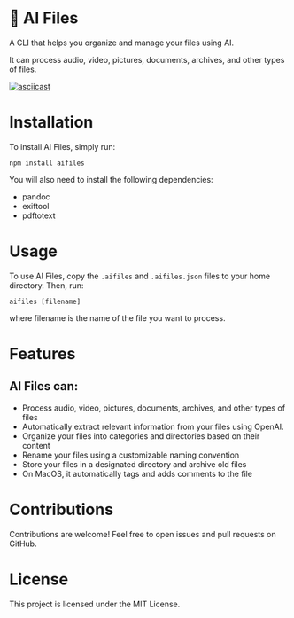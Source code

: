 # 🤖 AI Files

A CLI that helps you organize and manage your files using AI.

It can process audio, video, pictures, documents, archives, and other types of files.

[![asciicast](https://asciinema.org/a/yDAxoLp1kS7MH1oBhXDcr6YQE.svg)](https://asciinema.org/a/yDAxoLp1kS7MH1oBhXDcr6YQE?npt:200&cols=200&speed=4&autoplay=1&loop=1)

# Installation

To install AI Files, simply run:

```
npm install aifiles
```

You will also need to install the following dependencies:
- pandoc
- exiftool
- pdftotext

# Usage

To use AI Files, copy the `.aifiles` and `.aifiles.json` files to your home directory. Then, run:

```
aifiles [filename]
```

where filename is the name of the file you want to process.

# Features

## AI Files can:

- Process audio, video, pictures, documents, archives, and other types of files
- Automatically extract relevant information from your files using OpenAI.
- Organize your files into categories and directories based on their content
- Rename your files using a customizable naming convention
- Store your files in a designated directory and archive old files
- On MacOS, it automatically tags and adds comments to the file

# Contributions

Contributions are welcome! Feel free to open issues and pull requests on GitHub.

# License

This project is licensed under the MIT License.

